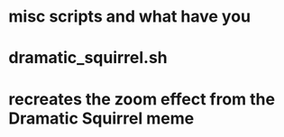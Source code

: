 # misc scripts and what have you

#
# dramatic_squirrel.sh
# recreates the zoom effect from the Dramatic Squirrel meme
#


